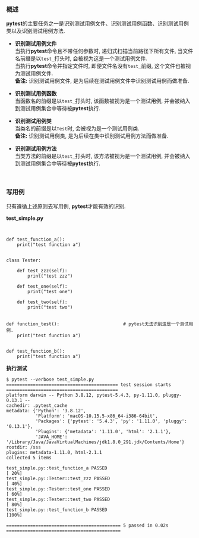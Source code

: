 ### 概述
**pytest**的主要任务之一是识别测试用例文件、识别测试用例函数、识别测试用例类以及识别测试用例方法.  

- **识别测试用例文件**   
  当执行**pytest**命令且不带任何参数时, 递归式扫描当前路径下所有文件, 当文件名前缀是以`test_`打头时, 会被视为这是一个测试用例文件.    
  当执行**pytest**命令并指定文件时, 即便文件名没有`test_`前缀, 这个文件也被视为测试用例文件.   
  **备注:** 识别测试用例文件, 是为后续在测试用例文件中识别测试用例而做准备.   


- **识别测试用例函数**    
  当函数名的前缀是以`test_`打头时, 该函数被视为是一个测试用例, 并会被纳入到测试用例集合中等待被**pytest**执行.


- **识别测试用例类**    
  当类名的前缀是以`Test`时, 会被视为是一个测试用例类.   
  **备注:** 识别测试用例类, 是为后续在类中识别测试用例方法而做准备.

  
- **识别测试用例方法**   
  当类方法的前缀是以`test_`打头时, 该方法被视为是一个测试用例, 并会被纳入到测试用例集合中等待被**pytest**执行.  


&nbsp;    
### 写用例
只有遵循上述原则去写用例, **pytest**才能有效的识别.  

**test_simple.py**
```python3


def test_function_a():
    print("test function a")


class Tester:

    def test_zzz(self):
        print("test zzz")

    def test_one(self):
        print("test one")

    def test_two(self):
        print("test two")


def function_test():                        # pytest无法识别这是一个测试用例.
    print("test function a")


def test_function_b():
    print("test function a")

```

**执行测试**
```shell
$ pytest --verbose test_simple.py
========================================== test session starts ==========================================
platform darwin -- Python 3.8.12, pytest-5.4.3, py-1.11.0, pluggy-0.13.1 -- 
cachedir: .pytest_cache
metadata: {'Python': '3.8.12', 
           'Platform': 'macOS-10.15.5-x86_64-i386-64bit', 
           'Packages': {'pytest': '5.4.3', 'py': '1.11.0', 'pluggy': '0.13.1'}, 
           'Plugins': {'metadata': '1.11.0', 'html': '2.1.1'}, 
           'JAVA_HOME': '/Library/Java/JavaVirtualMachines/jdk1.8.0_291.jdk/Contents/Home'}
rootdir: /sss
plugins: metadata-1.11.0, html-2.1.1
collected 5 items                                                                                       

test_simple.py::test_function_a PASSED                                                               [ 20%]
test_simple.py::Tester::test_zzz PASSED                                                              [ 40%]
test_simple.py::Tester::test_one PASSED                                                              [ 60%]
test_simple.py::Tester::test_two PASSED                                                              [ 80%]
test_simple.py::test_function_b PASSED                                                               [100%]

=========================================== 5 passed in 0.02s ===========================================
```

